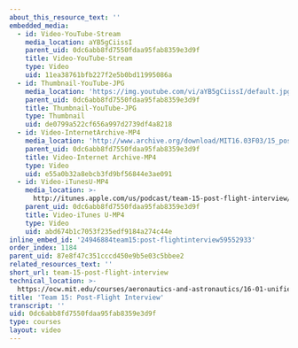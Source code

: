 ```yaml
---
about_this_resource_text: ''
embedded_media:
  - id: Video-YouTube-Stream
    media_location: aYB5gCiissI
    parent_uid: 0dc6abb8fd7550fdaa95fab8359e3d9f
    title: Video-YouTube-Stream
    type: Video
    uid: 11ea38761bfb227f2e5b0bd11995086a
  - id: Thumbnail-YouTube-JPG
    media_location: 'https://img.youtube.com/vi/aYB5gCiissI/default.jpg'
    parent_uid: 0dc6abb8fd7550fdaa95fab8359e3d9f
    title: Thumbnail-YouTube-JPG
    type: Thumbnail
    uid: de0799a522cf656a997d2739df4a8218
  - id: Video-InternetArchive-MP4
    media_location: 'http://www.archive.org/download/MIT16.03F03/15_post-220k.mp4'
    parent_uid: 0dc6abb8fd7550fdaa95fab8359e3d9f
    title: Video-Internet Archive-MP4
    type: Video
    uid: e55a0b32a8ebcb3fd9bf56844e3ae091
  - id: Video-iTunesU-MP4
    media_location: >-
      http://itunes.apple.com/us/podcast/team-15-post-flight-interview/id354868963?i=80690322
    parent_uid: 0dc6abb8fd7550fdaa95fab8359e3d9f
    title: Video-iTunes U-MP4
    type: Video
    uid: abd674b1c7053f235edf9184a274c44e
inline_embed_id: '24946884team15:post-flightinterview59552933'
order_index: 1184
parent_uid: 87e8f47c351cccd450e9b5e03c5bbee2
related_resources_text: ''
short_url: team-15-post-flight-interview
technical_location: >-
  https://ocw.mit.edu/courses/aeronautics-and-astronautics/16-01-unified-engineering-i-ii-iii-iv-fall-2005-spring-2006/systems-labs-04/team-15-post-flight-interview
title: 'Team 15: Post-Flight Interview'
transcript: ''
uid: 0dc6abb8fd7550fdaa95fab8359e3d9f
type: courses
layout: video
---
```

